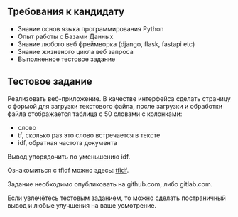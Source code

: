## Требования к кандидату
* Знание основ языка программирования Python
* Опыт работы с Базами Данных
* Знание любого веб фреймворка (django, flask, fastapi etc)
* Знание жизненого цикла веб запроса
* Выполненное тестовое задание

## Тестовое задание
Реализовать веб-приложение. В качестве интерфейса сделать страницу с формой для загрузки текстового файла, после загрузки и обработки файла отображается таблица с 50 словами с колонками:
- слово
- tf, сколько раз это слово встречается в тексте
- idf, обратная частота документа 

Вывод упорядочить по уменьшению idf.

Ознакомиться с tfidf можно здесь: [tfidf](https://ru.wikipedia.org/wiki/TF-IDF). 

Задание необходимо опубликовать на github.com, либо gitlab.com.

Если увлечётесь тестовым заданием, то можно сделать постраничный вывод и любые улучшения на ваше усмотрение.